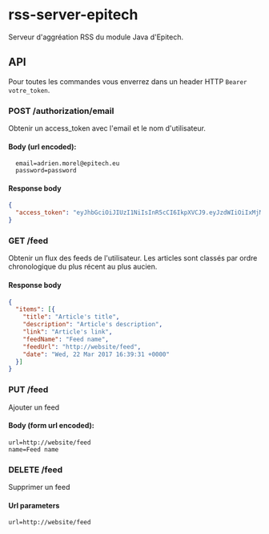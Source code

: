 # rss-server-epitech

Serveur d'aggréation RSS du module Java d'Epitech.

## API

Pour toutes les commandes vous enverrez dans un header HTTP `Bearer votre_token`.

### POST /authorization/email
Obtenir un access_token avec l'email et le nom d'utilisateur.

#### Body (url encoded):

```
  email=adrien.morel@epitech.eu
  password=password
```

#### Response body

```json
{
  "access_token": "eyJhbGciOiJIUzI1NiIsInR5cCI6IkpXVCJ9.eyJzdWIiOiIxMjM0NTY3ODkwIiwibmFtZSI6IkpvaG4gRG9lIiwiYWRtaW4iOnRydWV9.TJVA95OrM7E2cBab30RMHrHDcEfxjoYZgeFONFh7HgQ"
}
```
### GET /feed
Obtenir un flux des feeds de l'utilisateur. Les articles sont classés par ordre chronologique du plus récent au plus aucien.

#### Response body

```json
{
  "items": [{
    "title": "Article's title",
    "description": "Article's description",
    "link": "Article's link",
    "feedName": "Feed name",
    "feedUrl": "http://website/feed",
    "date": "Wed, 22 Mar 2017 16:39:31 +0000"
  }]
}
```

### PUT /feed
Ajouter un feed

#### Body (form url encoded):

```
url=http://website/feed
name=Feed name
```
### DELETE /feed
Supprimer un feed

#### Url parameters
```
url=http://website/feed
```
